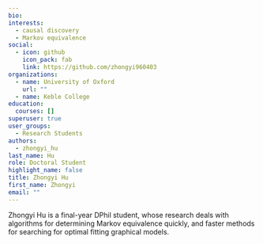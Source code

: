 ```yaml
---
bio: 
interests:
  - causal discovery
  - Markov equivalence
social:
  - icon: github
    icon_pack: fab
    link: https://github.com/zhongyi960403
organizations:
  - name: University of Oxford
    url: ""
  - name: Keble College
education:
  courses: []
superuser: true
user_groups:
  - Research Students
authors:
  - zhongyi_hu
last_name: Hu
role: Doctoral Student
highlight_name: false
title: Zhongyi Hu
first_name: Zhongyi
email: ""
---
```

Zhongyi Hu is a final-year DPhil student, whose research deals with algorithms for
determining Markov equivalence quickly, and faster methods for searching for optimal
fitting graphical models.
